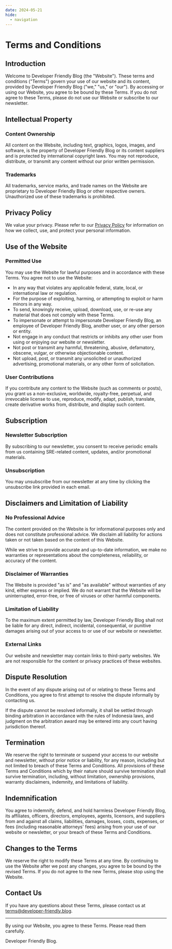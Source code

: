 ```yaml
---
date: 2024-05-21
hide:
  - navigation
---
```


# Terms and Conditions

## Introduction

Welcome to Developer Friendly Blog (the "Website"). These terms and conditions
("Terms") govern your use of our website and its content, provided by
Developer Friendly Blog ("we," "us," or "our"). By accessing or using our
Website, you agree to be bound by these Terms. If you do not agree to these
Terms, please do not use our Website or subscribe to our newsletter.

## Intellectual Property

### Content Ownership

All content on the Website, including text, graphics, logos, images, and
software, is the property of Developer Friendly Blog or its content suppliers
and is protected by international copyright laws. You may not reproduce,
distribute, or transmit any content without our prior written permission.

### Trademarks

All trademarks, service marks, and trade names on the Website are proprietary
to Developer Friendly Blog or other respective owners. Unauthorized use of these
trademarks is prohibited.

## Privacy Policy

We value your privacy. Please refer to our [Privacy Policy](./privacy.md) for
information on how we collect, use, and protect your personal information.

## Use of the Website

### Permitted Use

You may use the Website for lawful purposes and in accordance with these Terms.
You agree not to use the Website:

- In any way that violates any applicable federal, state, local, or
  international law or regulation.
- For the purpose of exploiting, harming, or attempting to exploit or harm
  minors in any way.
- To send, knowingly receive, upload, download, use, or re-use any material
  that does not comply with these Terms.
- To impersonate or attempt to impersonate Developer Friendly Blog, an employee
  of Developer Friendly Blog, another user, or any other person or entity.
- Not engage in any conduct that restricts or inhibits any other user from
  using or enjoying our website or newsletter.
- Not post or transmit any harmful, threatening, abusive, defamatory, obscene,
  vulgar, or otherwise objectionable content.
- Not upload, post, or transmit any unsolicited or unauthorized advertising,
  promotional materials, or any other form of solicitation.

### User Contributions

If you contribute any content to the Website (such as comments or posts), you
grant us a non-exclusive, worldwide, royalty-free, perpetual, and irrevocable
license to use, reproduce, modify, adapt, publish, translate, create derivative
works from, distribute, and display such content.

## Subscription

### Newsletter Subscription

By subscribing to our newsletter, you consent to receive periodic emails from
us containing SRE-related content, updates, and/or promotional materials.

### Unsubscription

You may unsubscribe from our newsletter at any time by clicking the unsubscribe
link provided in each email.

## Disclaimers and Limitation of Liability

### No Professional Advice

The content provided on the Website is for informational purposes only and does
not constitute professional advice. We disclaim all liability for actions taken
or not taken based on the content of this Website.

While we strive to provide accurate and up-to-date information, we make no
warranties or representations about the completeness, reliability, or accuracy
of the content.

### Disclaimer of Warranties

The Website is provided "as is" and "as available" without warranties of any
kind, either express or implied. We do not warrant that the Website will be
uninterrupted, error-free, or free of viruses or other harmful components.

### Limitation of Liability

To the maximum extent permitted by law, Developer Friendly Blog shall not be
liable for any direct, indirect, incidental, consequential, or punitive damages
arising out of your access to or use of our website or newsletter.

### External Links

Our website and newsletter may contain links to third-party websites. We are
not responsible for the content or privacy practices of these websites.

## Dispute Resolution

In the event of any dispute arising out of or relating to these Terms and
Conditions, you agree to first attempt to resolve the dispute informally by
contacting us.

If the dispute cannot be resolved informally, it shall be settled through
binding arbitration in accordance with the rules of Indonesia laws, and
judgment on the arbitration award may be entered into any court having
jurisdiction thereof.

## Termination

We reserve the right to terminate or suspend your access to our website and
newsletter, without prior notice or liability, for any reason, including but
not limited to breach of these Terms and Conditions. All provisions of these
Terms and Conditions which by their nature should survive termination shall
survive termination, including, without limitation, ownership provisions,
warranty disclaimers, indemnity, and limitations of liability.

## Indemnification

You agree to indemnify, defend, and hold harmless Developer Friendly Blog, its
affiliates, officers, directors, employees, agents, licensors, and suppliers
from and against all claims, liabilities, damages, losses, costs, expenses, or
fees (including reasonable attorneys' fees) arising from your use of our
website or newsletter, or your breach of these Terms and Conditions.

## Changes to the Terms

We reserve the right to modify these Terms at any time. By continuing to use
the Website after we post any changes, you agree to be bound by the revised
Terms. If you do not agree to the new Terms, please stop using the Website.

## Contact Us

If you have any questions about these Terms, please contact us at
<terms@developer-friendly.blog>.

---

By using our Website, you agree to these Terms. Please read them carefully.

Developer Friendly Blog.
